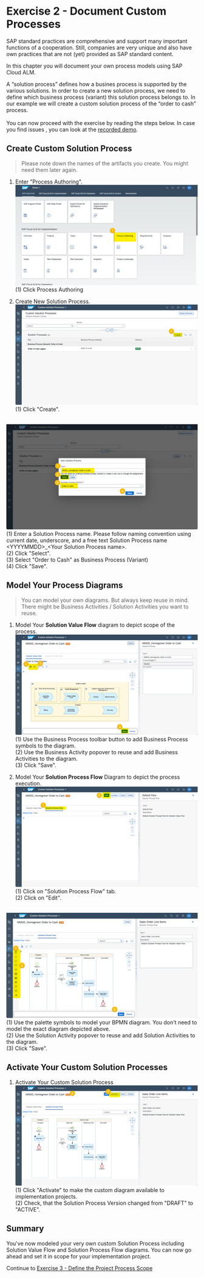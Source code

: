 # Exercise 2 - Document Custom Processes

SAP standard practices are comprehensive and support many important functions of a cooperation. Still, companies are very unique and also have own practices that are not (yet) provided as SAP standard content. 

In this chapter you will document your own process models using SAP Cloud ALM.

A “solution process” defines how a busines process is supported by the various solutions. In order to create a new solution process, we need to define which business process (variant) this solution process belongs to. In our example we will create a custom solution process of the “order to cash” process. 
<br>
<br>You can now proceed with the exercise by reading the steps below. In case you find issues , you can look at the [recorded demo](https://wpb101101.hana.ondemand.com/wpb/pub/wa/index.html?library=library.txt&show=project!PR_A34914211023689B).

## Create Custom Solution Process

> Please note down the names of the artifacts you create. You might need them later again.

1. Enter "Process Authoring".
<br> ![](2021-11-11-16-09-47.png)
<br> (1) Click Process Authoring

2.	Create New Solution Process.
<br> ![](2021-11-11-16-10-40.png)
<br> (1) Click "Create".

<br> ![](2021-11-11-16-21-42.png)
<br> (1) Enter a Solution Process name. Please follow naming convention using current date, underscore, and a free text Solution Process name \<YYYYMMDD\>_\<Your Solution Process name\>.
<br> (2) Click "Select".
<br> (3) Select "Order to Cash" as Business Process (Variant)
<br> (4) Click "Save".

## Model Your Process Diagrams

> You can model your own diagrams. But always keep reuse in mind. There might be Business Activities / Solution Activities you want to reuse.

1. Model Your **Solution Value Flow** diagram to depict scope of the process.
<br> ![](2021-11-11-16-53-11.png)
<br> (1) Use the Business Process toolbar button to add Business Process symbols to the diagram.
<br> (2) Use the Business Activity popover to reuse and add Business Activities to the diagram.
<br> (3) Click "Save".

1. Model Your **Solution Process Flow** Diagram to depict the process execution.
<br> ![](2021-11-11-16-56-43.png)
<br> (1) Click on "Solution Process Flow" tab.
<br> (2) Click on "Edit".

<br> ![](2021-11-11-19-42-45.png)
<br> (1) Use the palette symbols to model your BPMN diagram. You don't need to model the exact diagram depicted above. 
<br> (2) Use the Solution Activity popover to reuse and add Solution Activities to the diagram.
<br> (3) Click "Save".

## Activate Your Custom Solution Processes

1. Activate Your Custom Solution Process
<br> ![](2021-11-11-19-45-24.png)
<br> (1) Click "Activate" to make the custom diagram available to implementation projects.
<br> (2) Check, that the Solution Process Version changed from "DRAFT" to "ACTIVE".

## Summary

You've now modeled your very own custom Solution Process including Solution Value Flow and Solution Process Flow diagrams. You can now go ahead and set it in scope for your implementation project.

Continue to [Exercise 3 - Define the Project Process Scope](../ex3/README.md)
